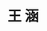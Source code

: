 ---
# Display name

title: 王 涵
user_groups: ["Graduated Ph.D Students"]



organizations:
- name: 2006-2011 

Interests:
- Molecular dynamics simulation of liquid water Moment closure approximation of FENE dumbell model

---